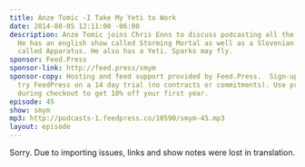 ```yaml
---
title: Anze Tomic -I Take My Yeti to Work
date: 2014-08-05 12:11:00 -06:00
description: Anze Tomic joins Chris Enns to discuss podcasting all the way from Slovenia.
  He has an english show called Storming Mortal as well as a Slovenian podcast network
  called Apparatus. He also has a Yeti. Sparks may fly.
sponsor: Feed.Press
sponsor-link: http://feed.press/smym
sponsor-copy: Hosting and feed support provided by Feed.Press.  Sign-up today and
  try FeedPress on a 14 day trial (no contracts or commitments). Use promo code "smym"
  during checkout to get 10% off your first year.
episode: 45
show: smym
mp3: http://podcasts-1.feedpress.co/10590/smym-45.mp3
layout: episode
---
```


Sorry. Due to importing issues, links and show notes were lost in translation.
